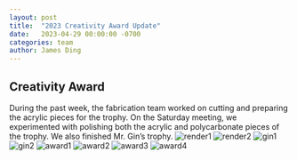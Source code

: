 ```yaml
---
layout: post
title:  "2023 Creativity Award Update"
date:   2023-04-29 00:00:00 -0700
categories: team
author: James Ding
---
```


## Creativity Award

During the past week, the fabrication team worked on cutting and preparing the acrylic pieces for the trophy. On the
Saturday meeting, we experimented with polishing both the acrylic and polycarbonate pieces of the trophy. We also
finished Mr. Gin’s trophy.
![render1](https://cdn.2024.rambots.org/render1.png)
![render2](https://cdn.2024.rambots.org/render2.png)
![gin1](https://cdn.2024.rambots.org/gin1.png)
![gin2](https://cdn.2024.rambots.org/gin2.png)
![award1](https://cdn.2024.rambots.org/award1.png)
![award2](https://cdn.2024.rambots.org/award2.png)
![award3](https://cdn.2024.rambots.org/award3.png)
![award4](https://cdn.2024.rambots.org/award4.png)